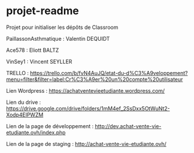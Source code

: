 # projet-readme
Projet pour initialiser les dépôts de Classroom

PaillassonAsthmatique : Valentin DEQUIDT

Ace578 : Eliott BALTZ

VinSey1 : Vincent SEYLLER

TRELLO : https://trello.com/b/fvN4AuJQ/etat-du-d%C3%A9veloppement?menu=filter&filter=label:Cr%C3%A9er%20un%20compte%20utilisateur

Lien Wordpress : https://achatventevieetudiante.wordpress.com/


Lien du drive : https://drive.google.com/drive/folders/1mM4ef_2SsDxx5OtWuNt2-Xodp4EIPWZM

Lien de la page de développement : http://dev.achat-vente-vie-etudiante.ovh/index.php

Lien de la page de staging : http://achat-vente-vie-etudiante.ovh/
